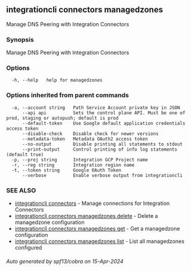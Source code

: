 ## integrationcli connectors managedzones

Manage DNS Peering with Integration Connectors

### Synopsis

Manage DNS Peering with Integration Connectors

### Options

```
  -h, --help   help for managedzones
```

### Options inherited from parent commands

```
  -a, --account string   Path Service Account private key in JSON
      --api api          Sets the control plane API. Must be one of prod, staging or autopush; default is prod
      --default-token    Use Google default application credentials access token
      --disable-check    Disable check for newer versions
      --metadata-token   Metadata OAuth2 access token
      --no-output        Disable printing all statements to stdout
      --print-output     Control printing of info log statements (default true)
  -p, --proj string      Integration GCP Project name
  -r, --reg string       Integration region name
  -t, --token string     Google OAuth Token
      --verbose          Enable verbose output from integrationcli
```

### SEE ALSO

* [integrationcli connectors](integrationcli_connectors.md)	 - Manage connections for Integration Connectors
* [integrationcli connectors managedzones delete](integrationcli_connectors_managedzones_delete.md)	 - Delete a managedzone configuration
* [integrationcli connectors managedzones get](integrationcli_connectors_managedzones_get.md)	 - Get a managedzone configuration
* [integrationcli connectors managedzones list](integrationcli_connectors_managedzones_list.md)	 - List all managedzones configured

###### Auto generated by spf13/cobra on 15-Apr-2024
